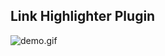 ## Link Highlighter Plugin

![demo.gif](https://raw.githubusercontent.com/soctim/obsidian-link-highlighter/blob/dev/src/resources/screenshots/demo.gif)